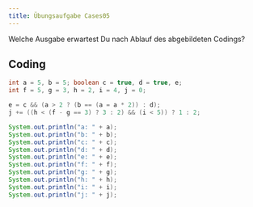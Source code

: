 ```yaml
---
title: Übungsaufgabe Cases05
---
```


Welche Ausgabe erwartest Du nach Ablauf des abgebildeten Codings?

## Coding

```java
int a = 5, b = 5; boolean c = true, d = true, e;
int f = 5, g = 3, h = 2, i = 4, j = 0;

e = c && (a > 2 ? (b == (a = a * 2)) : d);
j += ((h < (f - g == 3) ? 3 : 2) && (i < 5)) ? 1 : 2;

System.out.println("a: " + a);
System.out.println("b: " + b);
System.out.println("c: " + c);
System.out.println("d: " + d);
System.out.println("e: " + e);
System.out.println("f: " + f);
System.out.println("g: " + g);  
System.out.println("h: " + h);
System.out.println("i: " + i);
System.out.println("j: " + j);
```
